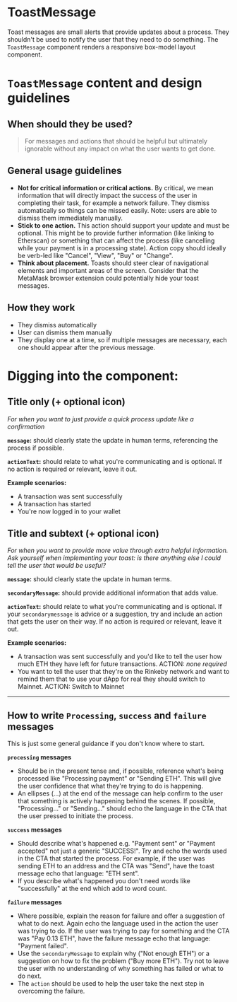 # ToastMessage
Toast messages are small alerts that provide updates about a process. They shouldn't be used to notify the user that they need to do something. The `ToastMessage` component renders a responsive box-model layout component.

<!-- STORY -->

# `ToastMessage` content and design guidelines

## **When should they be used?**

> For messages and actions that should be helpful but ultimately ignorable without any impact on what the user wants to get done.

## General usage guidelines

- **Not for critical information or critical actions.** By critical, we mean information that will directly impact the success of the user in completing their task, for example a network failure. They dismiss automatically so things can be missed easily. Note: users are able to dismiss them immediately manually.
- **Stick to one action.** This action should support your update and must be optional. This might be to provide further information (like linking to Etherscan) or something that can affect the process (like cancelling while your payment is in a processing state). Action copy should ideally be verb-led like "Cancel", "View", "Buy" or "Change".
- **Think about placement.** Toasts should steer clear of navigational elements and important areas of the screen. Consider that the MetaMask browser extension could potentially hide your toast messages.

## How they work

- They dismiss automatically
- User can dismiss them manually
- They display one at a time, so if multiple messages are necessary, each one should appear after the previous message.

# Digging into the component:

## Title only (+ optional icon)

*For when you want to just provide a quick process update like a confirmation*

**`message`:** should clearly state the update in human terms, referencing the process if possible.

**`actionText`:** should relate to what you're communicating and is optional. If no action is required or relevant, leave it out.

**Example scenarios:**

- A transaction was sent successfully
- A transaction has started
- You're now logged in to your wallet

## Title and subtext (+ optional icon)

*For when you want to provide more value through extra helpful information. Ask yourself when implementing your toast: is there anything else I could tell the user that would be useful?*

**`message`:** should clearly state the update in human terms.

**`secondaryMessage`:** should provide additional information that adds value.

**`actionText`:** should relate to what you're communicating and is optional. If your `secondarymessage` is advice or a suggestion, try and include an action that gets the user on their way. If no action is required or relevant, leave it out.

**Example scenarios:**

- A transaction was sent successfully and you'd like to tell the user how much ETH they have left for future transactions. ACTION: *none required*
- You want to tell the user that they're on the Rinkeby network and want to remind them that to use your dApp for real they should switch to Mainnet. ACTION: Switch to Mainnet

---

## How to write `Processing`, `success` and `failure` messages

This is just some general guidance if you don't know where to start.

**`processing` messages** 

- Should be in the present tense and, if possible, reference what's being processed like "Processing payment" or "Sending ETH". This will give the user confidence that what they're trying to do is happening. 
- An ellipses (...) at the end of the message can help confirm to the user that something is actively happening behind the scenes. If possible, "Processing..." or "Sending..." should echo the language in the CTA that the user pressed to initiate the process.  

**`success` messages** 

- Should describe what's happened e.g. "Payment sent" or "Payment accepted" not just a generic "SUCCESS!". Try and echo the words used in the CTA that started the process. For example, if the user was sending ETH to an address and the CTA was "Send", have the toast message echo that language: "ETH sent". 
- If you describe what's happened you don't need words like "successfully" at the end which add to word count.

**`failure` messages**

- Where possible, explain the reason for failure and offer a suggestion of what to do next. Again echo the language used in the action the user was trying to do. If the user was trying to pay for something and the CTA was "Pay 0.13 ETH", have the failure message echo that language: "Payment failed".  
- Use the `secondaryMessage` to explain why ("Not enough ETH") or a suggestion on how to fix the problem ("Buy more ETH"). Try not to leave the user with no understanding of why something has failed or what to do next. 
- The `action` should be used to help the user take the next step in overcoming the failure.

